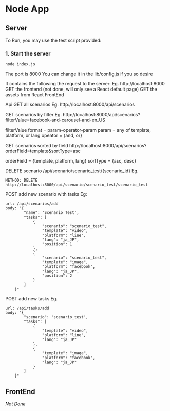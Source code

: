 # Node App

## Server
To Run, you may use the test script provided:

### 1. Start the server
```
node index.js
```
The port is 8000
You can change it in the lib/config.js if you so desire

It contains the following the request to the server:
Eg. http://localhost:8000
GET the frontend (not done, will only see a React default page)
GET the assets from React FrontEnd

Api
GET all scenarios
Eg. http://localhost:8000/api/scenarios

GET scenarios by filter
Eg. http://localhost:8000/api/scenarios?filterValue=facebook-and-carousel-and-en_US

filterValue format = param-operator-param
param = any of template, platform, or lang
opeator = {and, or}


GET scenarios sorted by field
http://localhost:8000/api/scenarios?orderField=template&sortType=asc

orderField = {template, platform, lang}
sortType = {asc, desc}

DELETE scenario
/api/scenario/scenario_test/{scenario_id}
Eg. 
```
METHOD: DELETE
http://localhost:8000/api/scenario/scenario_test/scenario_test
```

POST add new scenario with tasks
Eg:
```
url: /api/scenarios/add
body: "{
        "name": 'Scenario Test',
        "tasks": [
            {
                "scenario": "scenario_test",
                "template": "video",
                "platform": "line",
                "lang": "ja_JP",
                "position": 1
            },
            {
                "scenario": "scenario_test",
                "template": "image",
                "platform": "facebook",
                "lang": "ja_JP",
                "position": 2
            }
        ]
    }"
```

POST add new tasks
Eg.
```
url: /api/tasks/add
body: "{
        "scenario": 'scenario_test',
        "tasks": [
            {
                "template": "video",
                "platform": "line",
                "lang": "ja_JP"
            },
            {
                "template": "image",
                "platform": "facebook",
                "lang": "ja_JP"
            }
        ]
    }"
```

## FrontEnd
*Not Done*

